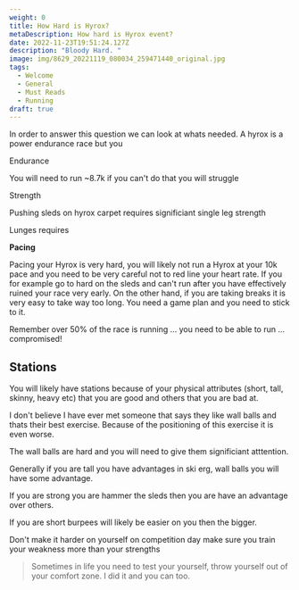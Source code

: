 ```yaml
---
weight: 0
title: How Hard is Hyrox?
metaDescription: How hard is Hyrox event?
date: 2022-11-23T19:51:24.127Z
description: "Bloody Hard. "
image: img/8629_20221119_080034_259471440_original.jpg
tags:
  - Welcome
  - General
  - Must Reads
  - Running
draft: true
---
```

In order to answer this question we can look at whats needed. A hyrox is a power endurance race but you 

Endurance 

You will need to run ~8.7k if you can't do that you will struggle

 Strength

Pushing sleds on hyrox carpet requires significiant single leg strength 

Lunges requires 







**Pacing**

Pacing your Hyrox is very hard, you will likely not run a Hyrox at your 10k pace and you need to be very careful not to red line your heart rate. If you for example go to hard on the sleds and can't run after you have effectively ruined your race very early. On the other hand, if you are taking breaks it is very easy to take way too long. You need a game plan and you need to stick to it.

Remember over 50% of the race is running ... you need to be able to run ... compromised!





## Stations

You will likely have stations because of your physical attributes (short, tall, skinny, heavy etc) that you are good and others that you are bad at.

I don't believe I have ever met someone that says they like wall balls and thats their best exercise. Because of the positioning of this exercise it is even worse.

The wall balls are hard and you will need to give them significiant atttention.



Generally if you are tall you have advantages in ski erg, wall balls   you will have some advantage.

If you are strong you are hammer the sleds then you are have an advantage over others.

If you are short burpees will likely be easier on you then the bigger.







Don't make it harder on yourself on competition day make sure you train your weakness more than your strengths



> Sometimes in life you need to test your yourself, throw yourself out of your comfort zone. I did it and you can too.